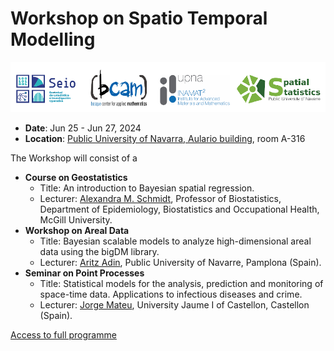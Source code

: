 # Workshop on Spatio Temporal Modelling
![](img/Logos.png)

- **Date**: Jun 25 - Jun 27, 2024 
- **Location**: [Public University of Navarra, Aulario building](https://www.google.com/maps/place/Aulario+UPNA+-+NUP+Ikasgelategiak/@42.8016298,-1.6396925,16z/data=!4m6!3m5!1s0xd5093b32f073a5f:0x11d48325aebca284!8m2!3d42.8004872!4d-1.6367383!16s%2Fg%2F11bx55hcgs?entry=tts), room A-316

The Workshop will consist of a
- **Course on Geostatistics**
  - Title: An introduction to Bayesian spatial regression.
  - Lecturer: [Alexandra M. Schmidt](http://alex-schmidt.research.mcgill.ca/), Professor of Biostatistics, Department of Epidemiology, Biostatistics and Occupational Health, McGill University.
- **Workshop on Areal Data**
  - Title: Bayesian scalable models to analyze high-dimensional areal data using the bigDM library.
  - Lecturer: [Aritz Adin](https://github.com/aritz-adin), Public University of Navarre, Pamplona (Spain).
- **Seminar on Point Processes**
  - Title: Statistical models for the analysis, prediction and monitoring of space-time data. Applications to infectious diseases and crime.
  - Lecturer: [Jorge Mateu](https://www3.uji.es/~mateu/), University Jaume I of Castellon, Castellon (Spain).

[Access to full programme](https://www2.unavarra.es/gesadj/inst_inamat/archivos-pdf/Program_STWorkshop_Pamplona.pdf)
